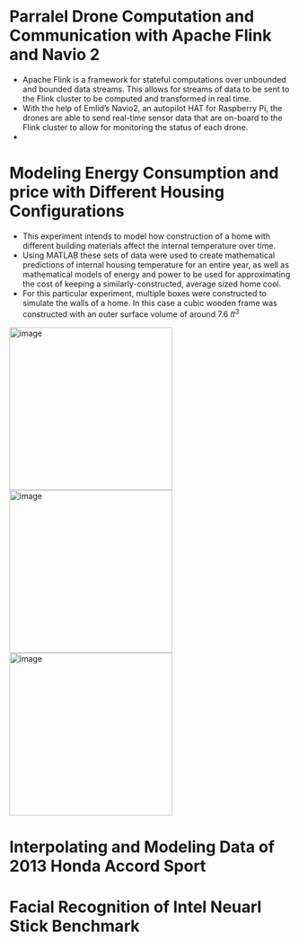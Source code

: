 # Parralel Drone Computation and Communication with Apache Flink and Navio 2
  * Apache Flink is a framework for stateful computations over unbounded and bounded data streams. This allows for streams of data to be sent to the Flink cluster to be computed and transformed in real time.
  * With the help of Emlid’s Navio2, an autopilot HAT for Raspberry Pi, the drones are able to send real-time sensor data that are on-board to the Flink cluster to allow for monitoring the status of each drone.
  * 
   
  
# Modeling Energy Consumption and price with Different Housing Configurations
  * This experiment intends to model how construction of a home with different building materials affect the internal temperature over time.
  * Using MATLAB these sets of data were used to create mathematical predictions of internal housing temperature for an entire year, as well as mathematical models of energy and power to be used for approximating the cost of keeping a similarly-constructed, average sized home cool.
  * For this particular experiment, multiple boxes were constructed to simulate the walls of a home. In this case a cubic wooden frame was constructed with an outer surface volume of around 7.6 𝑓𝑡<sup>3<sup>
  

<img width="290" alt="image" src="https://user-images.githubusercontent.com/89572705/192069395-2206cccd-6d3a-48dd-8a8c-12162024af61.png"><img width="290" alt="image" src="https://user-images.githubusercontent.com/89572705/192069424-73dc9f49-02c4-4ebd-82e7-f14d905238ae.png">
<img width="290" alt="image" src="https://user-images.githubusercontent.com/89572705/192068756-21469612-31d0-49a4-beb7-2f5e68fc56b8.png">


# Interpolating and Modeling Data of 2013 Honda Accord Sport

# Facial Recognition of Intel Neuarl Stick Benchmark


